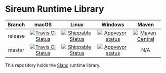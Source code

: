 # Sireum Runtime Library

| Branch | macOS | Linux | Windows | Maven |  
| :----: | :---: | :---: | :---: | :-----: | 
| release | [![Travis CI Status](https://travis-ci.org/sireum/v3-runtime.svg?branch=release)](https://travis-ci.org/sireum/v3-runtime) | [![Shippable Status](https://api.shippable.com/projects/569fb45b1895ca4474703965/badge?branch=release)](https://app.shippable.com/projects/569fb45b1895ca4474703965) |  [![Appveyor status](https://ci.appveyor.com/api/projects/status/u41roffuxg8c0122/branch/release?svg=true)](https://ci.appveyor.com/project/robby-phd/v3-runtime/branch/release) | [![Maven Central](https://maven-badges.herokuapp.com/maven-central/org.sireum/library_2.12/badge.svg)](https://maven-badges.herokuapp.com/maven-central/org.sireum/library_2.12) |
| master | [![Travis CI Status](https://travis-ci.org/sireum/v3-runtime.svg?branch=master)](https://travis-ci.org/sireum/v3-runtime) | [![Shippable Status](https://api.shippable.com/projects/569fb45b1895ca4474703965/badge?branch=master)](https://app.shippable.com/projects/569fb45b1895ca4474703965) | [![Appveyor status](https://ci.appveyor.com/api/projects/status/u41roffuxg8c0122/branch/master?svg=true)](https://ci.appveyor.com/project/robby-phd/v3-runtime/branch/master) | N/A |

This repository holds the [Slang](https://github.com/sireum/slang) runtime library.
